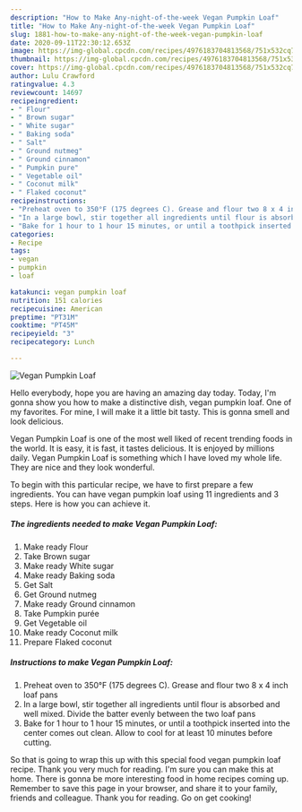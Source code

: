 ```yaml
---
description: "How to Make Any-night-of-the-week Vegan Pumpkin Loaf"
title: "How to Make Any-night-of-the-week Vegan Pumpkin Loaf"
slug: 1881-how-to-make-any-night-of-the-week-vegan-pumpkin-loaf
date: 2020-09-11T22:30:12.653Z
image: https://img-global.cpcdn.com/recipes/4976183704813568/751x532cq70/vegan-pumpkin-loaf-recipe-main-photo.jpg
thumbnail: https://img-global.cpcdn.com/recipes/4976183704813568/751x532cq70/vegan-pumpkin-loaf-recipe-main-photo.jpg
cover: https://img-global.cpcdn.com/recipes/4976183704813568/751x532cq70/vegan-pumpkin-loaf-recipe-main-photo.jpg
author: Lulu Crawford
ratingvalue: 4.3
reviewcount: 14697
recipeingredient:
- " Flour"
- " Brown sugar"
- " White sugar"
- " Baking soda"
- " Salt"
- " Ground nutmeg"
- " Ground cinnamon"
- " Pumpkin pure"
- " Vegetable oil"
- " Coconut milk"
- " Flaked coconut"
recipeinstructions:
- "Preheat oven to 350°F (175 degrees C). Grease and flour two 8 x 4 inch loaf pans"
- "In a large bowl, stir together all ingredients until flour is absorbed and well mixed. Divide the batter evenly between the two loaf pans"
- "Bake for 1 hour to 1 hour 15 minutes, or until a toothpick inserted into the center comes out clean. Allow to cool for at least 10 minutes before cutting."
categories:
- Recipe
tags:
- vegan
- pumpkin
- loaf

katakunci: vegan pumpkin loaf 
nutrition: 151 calories
recipecuisine: American
preptime: "PT31M"
cooktime: "PT45M"
recipeyield: "3"
recipecategory: Lunch

---
```



![Vegan Pumpkin Loaf](https://img-global.cpcdn.com/recipes/4976183704813568/751x532cq70/vegan-pumpkin-loaf-recipe-main-photo.jpg)

Hello everybody, hope you are having an amazing day today. Today, I'm gonna show you how to make a distinctive dish, vegan pumpkin loaf. One of my favorites. For mine, I will make it a little bit tasty. This is gonna smell and look delicious.

Vegan Pumpkin Loaf is one of the most well liked of recent trending foods in the world. It is easy, it is fast, it tastes delicious. It is enjoyed by millions daily. Vegan Pumpkin Loaf is something which I have loved my whole life. They are nice and they look wonderful.




To begin with this particular recipe, we have to first prepare a few ingredients. You can have vegan pumpkin loaf using 11 ingredients and 3 steps. Here is how you can achieve it.

<!--inarticleads1-->

##### The ingredients needed to make Vegan Pumpkin Loaf:

1. Make ready  Flour
1. Take  Brown sugar
1. Make ready  White sugar
1. Make ready  Baking soda
1. Get  Salt
1. Get  Ground nutmeg
1. Make ready  Ground cinnamon
1. Take  Pumpkin purée
1. Get  Vegetable oil
1. Make ready  Coconut milk
1. Prepare  Flaked coconut




<!--inarticleads2-->

##### Instructions to make Vegan Pumpkin Loaf:

1. Preheat oven to 350°F (175 degrees C). Grease and flour two 8 x 4 inch loaf pans
1. In a large bowl, stir together all ingredients until flour is absorbed and well mixed. Divide the batter evenly between the two loaf pans
1. Bake for 1 hour to 1 hour 15 minutes, or until a toothpick inserted into the center comes out clean. Allow to cool for at least 10 minutes before cutting.




So that is going to wrap this up with this special food vegan pumpkin loaf recipe. Thank you very much for reading. I'm sure you can make this at home. There is gonna be more interesting food in home recipes coming up. Remember to save this page in your browser, and share it to your family, friends and colleague. Thank you for reading. Go on get cooking!

